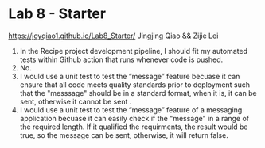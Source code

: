 # Lab 8 - Starter
 https://joyqiao1.github.io/Lab8_Starter/
 Jingjing Qiao && Zijie Lei

1. In the Recipe project development pipeline, I should fit my automated tests within Github action that runs whenever code is pushed.<br>
2. No.<br>
3. I would use a unit test to test the “message” feature becuase it can ensure that all code meets quality standards prior to deployment such that the "messsage" should be in a standard format, when it is, it can be sent, otherwise it cannot be sent .<br>
4. I would use a unit test to test the “message” feature of a messaging application becuase it can easily check if the "message" in a range of the required length. If it qualified the requirments, the result would be true, so the message can be sent, otherwise, it will return false.

